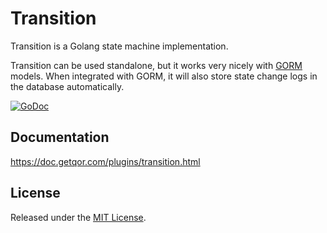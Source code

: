# Transition

Transition is a Golang state machine implementation.

Transition can be used standalone, but it works very nicely with [GORM](https://github.com/jinzhu/gorm) models. When integrated with GORM, it will also store state change logs in the database automatically.

[![GoDoc](https://godoc.org/github.com/aghape/transition?status.svg)](https://godoc.org/github.com/aghape/transition)

## Documentation

<https://doc.getqor.com/plugins/transition.html>

## License

Released under the [MIT License](http://opensource.org/licenses/MIT).
